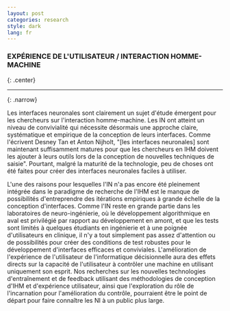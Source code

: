 ```yaml
---
layout: post
categories: research
style: dark
lang: fr
---
```


### EXPÉRIENCE DE L'UTILISATEUR / INTERACTION HOMME-MACHINE
{: .center}
___
{: .narrow}

Les interfaces neuronales sont clairement un sujet d'étude émergent pour les chercheurs sur l'interaction homme-machine. Les IN ont atteint un niveau de convivialité qui nécessite désormais une approche claire, systématique et empirique de la conception de leurs interfaces. Comme l'écrivent Desney Tan et Anton Nijholt, "[les interfaces neuronales] sont maintenant suffisamment matures pour que les chercheurs en IHM doivent les ajouter à leurs outils lors de la conception de nouvelles techniques de saisie". Pourtant, malgré la maturité de la technologie, peu de choses ont été faites pour créer des interfaces neuronales faciles à utiliser.

L'une des raisons pour lesquelles l'IN n'a pas encore été pleinement intégrée dans le paradigme de recherche de l'IHM est le manque de possibilités d'entreprendre des itérations empiriques à grande échelle de la conception d'interfaces. Comme l'IN reste en grande partie dans les laboratoires de neuro-ingénierie, où le développement algorithmique en aval est privilégié par rapport au développement en amont, et que les tests sont limités à quelques étudiants en ingénierie et à une poignée d'utilisateurs en clinique, il n'y a tout simplement pas assez d'attention ou de possibilités pour créer des conditions de test robustes pour le développement d'interfaces efficaces et conviviales. L'amélioration de l'expérience de l'utilisateur de l'informatique décisionnelle aura des effets directs sur la capacité de l'utilisateur à contrôler une machine en utilisant uniquement son esprit. Nos recherches sur les nouvelles technologies d'entraînement et de feedback utilisant des méthodologies de conception d'IHM et d'expérience utilisateur, ainsi que l'exploration du rôle de l'incarnation pour l'amélioration du contrôle, pourraient être le point de départ pour faire connaître les NI à un public plus large.
